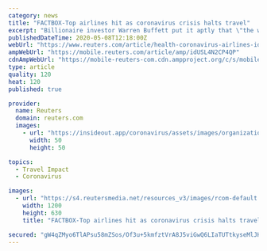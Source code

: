 ```yaml
---
category: news
title: "FACTBOX-Top airlines hit as coronavirus crisis halts travel"
excerpt: "Billionaire investor Warren Buffett put it aptly that \"the world has changed\" for the aviation industry as travel demand plunged amid the COVID-19 pandemic, forcing carriers globally to park jets, cancel flights and seek financial aid."
publishedDateTime: 2020-05-08T12:18:00Z
webUrl: "https://www.reuters.com/article/health-coronavirus-airlines-idUSL4N2CP4QP"
ampWebUrl: "https://mobile.reuters.com/article/amp/idUSL4N2CP4QP"
cdnAmpWebUrl: "https://mobile-reuters-com.cdn.ampproject.org/c/s/mobile.reuters.com/article/amp/idUSL4N2CP4QP"
type: article
quality: 120
heat: 120
published: true

provider:
  name: Reuters
  domain: reuters.com
  images:
    - url: "https://insideout.app/coronavirus/assets/images/organizations/reuters.com-50x50.jpg"
      width: 50
      height: 50

topics:
  - Travel Impact
  - Coronavirus

images:
  - url: "https://s4.reutersmedia.net/resources_v3/images/rcom-default.png"
    width: 1200
    height: 630
    title: "FACTBOX-Top airlines hit as coronavirus crisis halts travel"

secured: "gW4qZMyo6TlAPsu58mZSos/Of3u+5kmfztVrA8J5viGwQ6LIaTUTtkyseMlJH788khBGEH4BDtHMm2XNDa/Giq5ruIe9rTbsa1L0bbHYU3UM2KCaGwGZ8Suy2oLav9sQpRnDVvIzeWDDW4xY57H952H3tp4SISnRTXti+MaAY2bXF3t8B82JdlKKlWzdsD7qeFu3ZSzxeh5R88Cbuw13QkCrvdcAwU6UPTyPbM1mvO8WlvcH3pbjm4tvmk5+CgibgAYYveF7zdVnNLAoOI7IwJEzkDRS5B/LHhaEwjihcwCknyMSB0TFqkbpMUOVM8V8;RNelR195g+PQK/fbTKzY9Q=="
---
```


